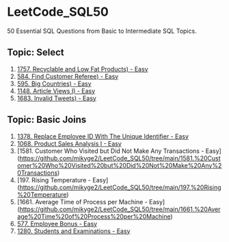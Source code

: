 # LeetCode_SQL50

50 Essential SQL Questions from Basic to Intermediate SQL Topics.

## Topic: Select

1. [1757. Recyclable and Low Fat Products) - Easy](https://github.com/mikyge2/LeetCode_SQL50/tree/main/1757.%20Recyclable%20and%20Low%20Fat%20Products)
2. [584. Find Customer Referee) - Easy](https://github.com/mikyge2/LeetCode_SQL50/tree/main/584.%20Find%20Customer%20Referee)
3. [595. Big Countries) - Easy](https://github.com/mikyge2/LeetCode_SQL50/tree/main/595.%20Big%20Countries)
4. [1148. Article Views I) - Easy](https://github.com/mikyge2/LeetCode_SQL50/tree/main/1148.%20Article%20Views%20I)
5. [1683. Invalid Tweets) - Easy](https://github.com/mikyge2/LeetCode_SQL50/tree/main/1683.%20Invalid%20Tweets)

## Topic: Basic Joins

1. [1378. Replace Employee ID With The Unique Identifier - Easy](https://github.com/mikyge2/LeetCode_SQL50/tree/main/1378.%20Replace%20Employee%20ID%20With%20The%20Unique%20Identifier)
2. [1068. Product Sales Analysis I - Easy](https://github.com/mikyge2/LeetCode_SQL50/tree/main/1068.%20Product%20Sales%20Analysis%20I)
3. [1581. Customer Who Visited but Did Not Make Any Transactions - Easy] (https://github.com/mikyge2/LeetCode_SQL50/tree/main/1581.%20Customer%20Who%20Visited%20but%20Did%20Not%20Make%20Any%20Transactions)
4. [197. Rising Temperature - Easy] (https://github.com/mikyge2/LeetCode_SQL50/tree/main/197.%20Rising%20Temperature)
5. [1661. Average Time of Process per Machine - Easy] (https://github.com/mikyge2/LeetCode_SQL50/tree/main/1661.%20Average%20Time%20of%20Process%20per%20Machine)
6. [577. Employee Bonus - Easy](https://github.com/mikyge2/LeetCode_SQL50/tree/main/577.%20Employee%20Bonus)
7. [1280. Students and Examinations - Easy](https://github.com/mikyge2/LeetCode_SQL50/tree/main/1280.%20Students%20and%20Examinations)
   

